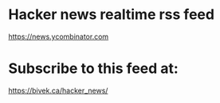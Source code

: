 # Hacker news realtime rss feed

https://news.ycombinator.com

# Subscribe to this feed at:
https://bivek.ca/hacker_news/
